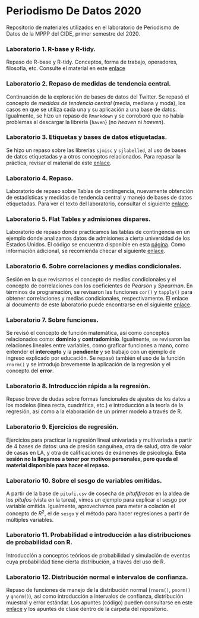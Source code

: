 # Periodismo De Datos 2020

Repositorio de materiales utilizados en el laboratorio de Periodismo de Datos de la MPPP del CIDE, primer semestre del 2020.

### Laboratorio 1. R-base y R-tidy.

Repaso de R-base y R-tidy. Conceptos, forma de trabajo, operadores, filosofía, etc. Consulte el material en este [enlace](https://rpubs.com/Juve_Campos/rtidyrbase)

### Laboratorio 2. Repaso de medidas de tendencia central. 

Continuación de la exploración de bases de datos del Twitter. Se repasó el concepto de _medidas de tendencia central_ (media, mediana y moda), los casos en que se utiliza cada una y su aplicación a una base de datos. Igualmente, se hizo un repaso de `Rmarkdown` y se corroboró que no había problemas al descargar la librería {`haven`} (no _heaven_ ni _haeven_).

### Laboratorio 3. Etiquetas y bases de datos etiquetadas.

Se hizo un repaso sobre las librerías `sjmisc` y `sjlabelled`, al uso de bases de datos etiquetadas y a otros conceptos relacionados. Para repasar la práctica, revisar el material de este [enlace](https://rpubs.com/Juve_Campos/labeledData).

### Laboratorio 4. Repaso.

Laboratorio de repaso sobre Tablas de contingencia, nuevamente obtención de estadísticas y medidas de tendencia central y manejo de bases de datos etiquetadas. Para ver el texto del laboratorio, consultar el siguiente [enlace](https://rpubs.com/Juve_Campos/sesion4labPdD).

### Laboratorio 5. Flat Tables y admisiones dispares.

Laboratorio de repaso donde practicamos las tablas de contingencia en un ejemplo donde analizamos datos de admisiones a cierta universidad de los Estados Unidos. El código se encuentra disponible en esta [página](https://rpubs.com/Juve_Campos/sesion5pdd2020). Como información adicional, se recomienda checar el siguiente [enlace](https://medium.com/@dexter.shawn/how-uc-berkeley-almost-got-sued-because-of-lying-data-aaa5d641f571).

### Laboratorio 6. Sobre correlaciones y medias condicionales.

Sesión en la que revisamos el concepto de medias condicionales y el concepto de correlaciones con los coeficientes de _Pearson_ y _Spearman_. En términos de programación, se revisaron las funciones `cor()` y `tapply()` para obtener correlaciones y medias condicionales, respectivamente. El enlace al documento de este laboratorio puede encontrarse en el siguiente [enlace](https://rpubs.com/Juve_Campos/sesion6pdd2020).

### Laboratorio 7. Sobre funciones.

Se revisó el concepto de función matemática, así como conceptos relacionados como: **dominio** y **contradominio**. Igualmente, se revisaron las relaciones lineales entre variables, como graficar funciones a mano, como entender el **intercepto** y la **pendiente** y se trabajo con un ejemplo de ingreso explicado por educación. Se repasó también el uso de la función `rnorm()` y se introdujo brevemente la aplicación de la regresión y el concepto del **error**.

### Laboratorio 8. Introducción rápida a la regresión.

Repaso breve de dudas sobre formas funcionales de ajustes de los datos a los modelos (linea recta, cuadrática, etc.) e introducción a la teoría de la regresión, así como a la elaboración de un primer modelo a través de R.

### Laboratorio 9. Ejercicios de regresión.

Ejercicios para practicar la regresión lineal univariada y multivariada a partir de 4 bases de datos: una de presión sanguínea, otra de salud, otra de valor de casas en LA, y otra de calificaciones de exámenes de psicología. **Esta sesión no la llegamos a tener por motivos personales, pero queda el material disponible para hacer el repaso.**

### Laboratorio 10. Sobre el sesgo de variables omitidas.

A partir de la base de `pitufi.csv` de cosecha de _pitufifresas_ en la aldea de los _pitufos_ (vista en la tarea), vimos un ejemplo para explicar el sesgo por variable omitida. Igualmente, aprovechamos para meter a colación el concepto de $R^2$, el de `sesgo` y el método para hacer regresiones a partir de múltiples variables.

### Laboratorio 11. Probabilidad e introducción a las distribuciones de probabilidad con R. 

Introducción a conceptos teóricos de probabilidad y simulación de eventos cuya probabilidad tiene cierta distribución, a través del uso de R. 

### Laboratorio 12. Distribución normal e intervalos de confianza. 

Repaso de funciones de manejo de la distribución normal (`rnorm()`, `pnorm()` y `qnorm()`), así como introducción a intervalos de confianza, distribución muestral y error estándar. Los apuntes (código) pueden consultarse en este [enlace](https://rpubs.com/Juve_Campos/Sesion12LaboratorioPdd20202) y los apuntes de clase dentro de la carpeta del repositorio. 





